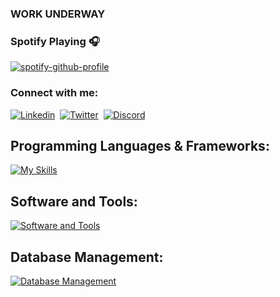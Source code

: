 ### WORK UNDERWAY

### Spotify Playing 🎧

[![spotify-github-profile](https://spotify-github-profile.kittinanx.com/api/view?uid=4bq76n54szp36p9pt2u0gg530&cover_image=true&theme=natemoo-re&show_offline=true&background_color=121212&interchange=true&bar_color=53b14f&bar_color_cover=false)](https://spotify-github-profile.kittinanx.com/api/view?uid=4bq76n54szp36p9pt2u0gg530&redirect=true)

### Connect with me:
[![Linkedin](https://skillicons.dev/icons?i=linkedin)](https://www.linkedin.com/in/umairyousif/)&nbsp;&nbsp;[![Twitter](https://skillicons.dev/icons?i=twitter)](https://twitter.com/umairyousif2280)&nbsp;&nbsp;[![Discord](https://skillicons.dev/icons?i=discord)](https://discord.gg/EQUrP46utb)
<br />

## Programming Languages & Frameworks:
[![My Skills](https://skillicons.dev/icons?i=html,css,js,php,py&theme=dark)](https://skillicons.dev)

## Software and Tools:
[![Software and Tools](https://skillicons.dev/icons?i=git,figma,github,vscode,heroku,ps,pr,ae&theme=dark)](https://skillicons.dev)

## Database Management:
[![Database Management](https://skillicons.dev/icons?i=mysql&theme=dark)](https://skillicons.dev)


